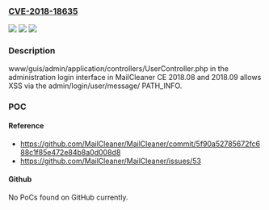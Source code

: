 ### [CVE-2018-18635](https://cve.mitre.org/cgi-bin/cvename.cgi?name=CVE-2018-18635)
![](https://img.shields.io/static/v1?label=Product&message=n%2Fa&color=blue)
![](https://img.shields.io/static/v1?label=Version&message=n%2Fa&color=blue)
![](https://img.shields.io/static/v1?label=Vulnerability&message=n%2Fa&color=brighgreen)

### Description

www/guis/admin/application/controllers/UserController.php in the administration login interface in MailCleaner CE 2018.08 and 2018.09 allows XSS via the admin/login/user/message/ PATH_INFO.

### POC

#### Reference
- https://github.com/MailCleaner/MailCleaner/commit/5f90a52785672fc688c1f85e472e84b8a0d008d8
- https://github.com/MailCleaner/MailCleaner/issues/53

#### Github
No PoCs found on GitHub currently.

